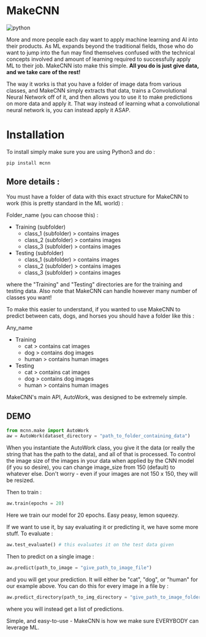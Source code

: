 # MakeCNN
![python](https://img.shields.io/pypi/pyversions/mcnn)

More and more people each day want to apply machine learning and AI into their products. As ML expands beyond the traditional fields, those
who do want to jump into the fun may find themselves confused with the technical concepts involved and amount of learning required to successfully 
apply ML to their job. MakeCNN isto make this simple. **All you do is just give data, and we take care of the rest!** 

The way it works is that you have a folder of image data from various classes, and MakeCNN simply extracts that data, trains
a Convolutional Neural Network off of it, and then allows you to use it to make predictions on more data and apply it. That way 
instead of learning what a convolutional neural network is, you can instead apply it ASAP.

# Installation 
To install simply make sure you are using Python3 and do : 
``` shell
pip install mcnn
```

## More details : 

You must have a folder of data with this exact structure for MakeCNN to work (this is pretty standard in the ML world) : 

Folder_name (you can choose this) : 
 - Training (subfolder)
    - class_1 (subfolder) > contains images
    - class_2 (subfolder) > contains images
    - class_3 (subfolder) > contains images
 - Testing (subfolder)
    - class_1 (subfolder) > contains images
    - class_2 (subfolder) > contains images
    - class_3 (subfolder) > contains images
    
where the "Training" and "Testing" directories are for the training and testing data. Also 
note that MakeCNN can handle however many number of classes you want!

To make this easier to understand, if you wanted to use MakeCNN to predict between cats, dogs, and horses 
you should have a folder like this : 

Any_name 
  - Training
    - cat > contains cat images
    - dog > contains dog images
    - human > contains human images
  - Testing 
    - cat > contains cat images
    - dog > contains dog images
    - human > contains human images 

MakeCNN's main API, AutoWork, was designed to be extremely simple. 

## DEMO

```python
from mcnn.make import AutoWork
aw = AutoWork(dataset_directory = "path_to_folder_containing_data") 
```

When you instantiate the AutoWork class, you give it the data (or really the string that has the path to the data), and all of that is processed. To control the image size of the images in your data
when applied by the CNN model (if you so desire), you can change image_size from 150 (default) to whatever else. 
Don't worry - even if your images are not 150 x 150, they will be resized. 

Then to train : 
```python
aw.train(epochs = 20)
```

Here we train our model for 20 epochs. Easy peasy, lemon squeezy.

If we want to use it, by say evaluating it or predicting it, we have some 
more stuff. To evaluate : 

```python
aw.test_evaluate() # this evaluates it on the test data given
```

Then to predict on a single image : 
```python
aw.predict(path_to_image = "give_path_to_image_file")
```

and you will get your prediction. It will either be "cat", "dog", or "human"
for our example above. You can do this for every image in a file by :

```python
aw.predict_directory(path_to_img_directory = "give_path_to_image_folders")
```

where you will instead get a list of predictions. 

Simple, and easy-to-use - MakeCNN is how we make sure EVERYBODY can leverage ML. 
